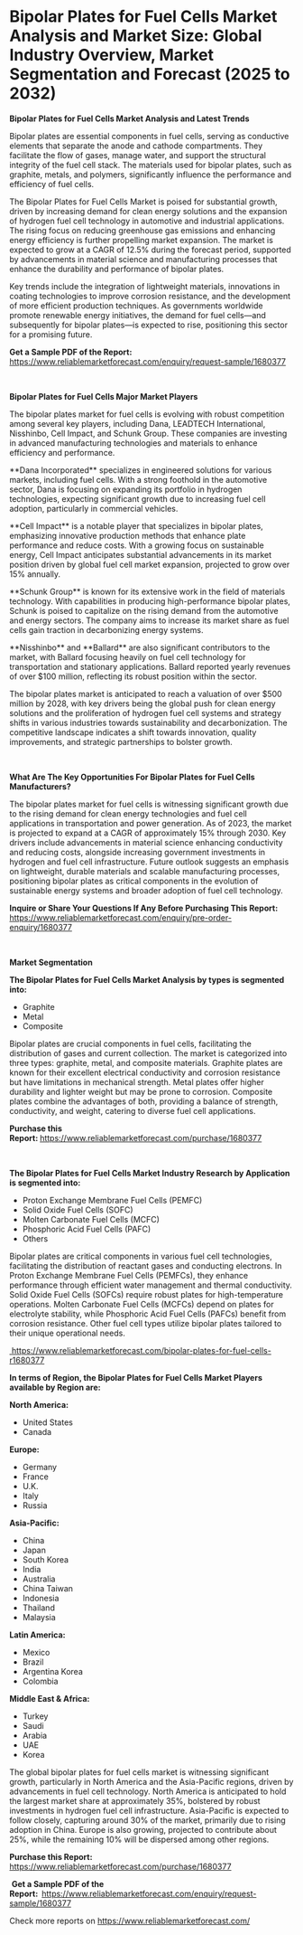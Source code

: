 <p><h1>Bipolar Plates for Fuel Cells Market Analysis and Market Size: Global Industry Overview, Market Segmentation and Forecast (2025 to 2032)</h1></p><p><strong>Bipolar Plates for Fuel Cells Market Analysis and Latest Trends</strong></p>
<p><p>Bipolar plates are essential components in fuel cells, serving as conductive elements that separate the anode and cathode compartments. They facilitate the flow of gases, manage water, and support the structural integrity of the fuel cell stack. The materials used for bipolar plates, such as graphite, metals, and polymers, significantly influence the performance and efficiency of fuel cells.</p><p>The Bipolar Plates for Fuel Cells Market is poised for substantial growth, driven by increasing demand for clean energy solutions and the expansion of hydrogen fuel cell technology in automotive and industrial applications. The rising focus on reducing greenhouse gas emissions and enhancing energy efficiency is further propelling market expansion. The market is expected to grow at a CAGR of 12.5% during the forecast period, supported by advancements in material science and manufacturing processes that enhance the durability and performance of bipolar plates.</p><p>Key trends include the integration of lightweight materials, innovations in coating technologies to improve corrosion resistance, and the development of more efficient production techniques. As governments worldwide promote renewable energy initiatives, the demand for fuel cells—and subsequently for bipolar plates—is expected to rise, positioning this sector for a promising future.</p></p>
<p><strong>Get a Sample PDF of the Report:&nbsp;</strong> <a href="https://www.reliablemarketforecast.com/enquiry/request-sample/1680377?utm_campaign=3352&utm_medium=2&utm_source=Github&utm_content=ia&utm_term=24032025&utm_id=bipolar-plates-for-fuel-cells">https://www.reliablemarketforecast.com/enquiry/request-sample/1680377</a></p>
<p>&nbsp;</p>
<p><strong>Bipolar Plates for Fuel Cells Major Market Players</strong></p>
<p><p>The bipolar plates market for fuel cells is evolving with robust competition among several key players, including Dana, LEADTECH International, Nisshinbo, Cell Impact, and Schunk Group. These companies are investing in advanced manufacturing technologies and materials to enhance efficiency and performance.</p><p>**Dana Incorporated** specializes in engineered solutions for various markets, including fuel cells. With a strong foothold in the automotive sector, Dana is focusing on expanding its portfolio in hydrogen technologies, expecting significant growth due to increasing fuel cell adoption, particularly in commercial vehicles.</p><p>**Cell Impact** is a notable player that specializes in bipolar plates, emphasizing innovative production methods that enhance plate performance and reduce costs. With a growing focus on sustainable energy, Cell Impact anticipates substantial advancements in its market position driven by global fuel cell market expansion, projected to grow over 15% annually.</p><p>**Schunk Group** is known for its extensive work in the field of materials technology. With capabilities in producing high-performance bipolar plates, Schunk is poised to capitalize on the rising demand from the automotive and energy sectors. The company aims to increase its market share as fuel cells gain traction in decarbonizing energy systems.</p><p>**Nisshinbo** and **Ballard** are also significant contributors to the market, with Ballard focusing heavily on fuel cell technology for transportation and stationary applications. Ballard reported yearly revenues of over $100 million, reflecting its robust position within the sector.</p><p>The bipolar plates market is anticipated to reach a valuation of over $500 million by 2028, with key drivers being the global push for clean energy solutions and the proliferation of hydrogen fuel cell systems and strategy shifts in various industries towards sustainability and decarbonization. The competitive landscape indicates a shift towards innovation, quality improvements, and strategic partnerships to bolster growth.</p></p>
<p>&nbsp;</p>
<p><strong>What Are The Key Opportunities For Bipolar Plates for Fuel Cells Manufacturers?</strong></p>
<p><p>The bipolar plates market for fuel cells is witnessing significant growth due to the rising demand for clean energy technologies and fuel cell applications in transportation and power generation. As of 2023, the market is projected to expand at a CAGR of approximately 15% through 2030. Key drivers include advancements in material science enhancing conductivity and reducing costs, alongside increasing government investments in hydrogen and fuel cell infrastructure. Future outlook suggests an emphasis on lightweight, durable materials and scalable manufacturing processes, positioning bipolar plates as critical components in the evolution of sustainable energy systems and broader adoption of fuel cell technology.</p></p>
<p><strong>Inquire or Share Your Questions If Any Before Purchasing This Report:</strong> <a href="https://www.reliablemarketforecast.com/enquiry/pre-order-enquiry/1680377?utm_campaign=3352&utm_medium=2&utm_source=Github&utm_content=ia&utm_term=24032025&utm_id=bipolar-plates-for-fuel-cells">https://www.reliablemarketforecast.com/enquiry/pre-order-enquiry/1680377</a></p>
<p>&nbsp;</p>
<p><strong>Market Segmentation</strong></p>
<p><strong>The Bipolar Plates for Fuel Cells Market Analysis by types is segmented into:</strong></p>
<p><ul><li>Graphite</li><li>Metal</li><li>Composite</li></ul></p>
<p><p>Bipolar plates are crucial components in fuel cells, facilitating the distribution of gases and current collection. The market is categorized into three types: graphite, metal, and composite materials. Graphite plates are known for their excellent electrical conductivity and corrosion resistance but have limitations in mechanical strength. Metal plates offer higher durability and lighter weight but may be prone to corrosion. Composite plates combine the advantages of both, providing a balance of strength, conductivity, and weight, catering to diverse fuel cell applications.</p></p>
<p><strong>Purchase this Report:&nbsp;</strong><a href="https://www.reliablemarketforecast.com/purchase/1680377?utm_campaign=3352&utm_medium=2&utm_source=Github&utm_content=ia&utm_term=24032025&utm_id=bipolar-plates-for-fuel-cells">https://www.reliablemarketforecast.com/purchase/1680377</a></p>
<p>&nbsp;</p>
<p><strong>The Bipolar Plates for Fuel Cells Market Industry Research by Application is segmented into:</strong></p>
<p><ul><li>Proton Exchange Membrane Fuel Cells (PEMFC)</li><li>Solid Oxide Fuel Cells (SOFC)</li><li>Molten Carbonate Fuel Cells (MCFC)</li><li>Phosphoric Acid Fuel Cells (PAFC)</li><li>Others</li></ul></p>
<p><p>Bipolar plates are critical components in various fuel cell technologies, facilitating the distribution of reactant gases and conducting electrons. In Proton Exchange Membrane Fuel Cells (PEMFCs), they enhance performance through efficient water management and thermal conductivity. Solid Oxide Fuel Cells (SOFCs) require robust plates for high-temperature operations. Molten Carbonate Fuel Cells (MCFCs) depend on plates for electrolyte stability, while Phosphoric Acid Fuel Cells (PAFCs) benefit from corrosion resistance. Other fuel cell types utilize bipolar plates tailored to their unique operational needs.</p></p>
<p><a href="https://www.reliablemarketforecast.com/bipolar-plates-for-fuel-cells-r1680377?utm_campaign=3352&utm_medium=2&utm_source=Github&utm_content=ia&utm_term=24032025&utm_id=bipolar-plates-for-fuel-cells">&nbsp;https://www.reliablemarketforecast.com/bipolar-plates-for-fuel-cells-r1680377</a></p>
<p><strong>In terms of Region, the Bipolar Plates for Fuel Cells Market Players available by Region are:</strong></p>
<p>
    <p> <strong> North America: </strong>
        <ul>
            <li>United States</li>
            <li>Canada</li>
        </ul>
        </p> 
    <p> <strong> Europe: </strong>
        <ul>
            <li>Germany</li>
            <li>France</li>
            <li>U.K.</li>
            <li>Italy</li>
            <li>Russia</li>
        </ul>
        </p> 
    <p> <strong> Asia-Pacific: </strong>
        <ul>
            <li>China</li>
            <li>Japan</li>
            <li>South Korea</li>
            <li>India</li>
            <li>Australia</li>
            <li>China Taiwan</li>
            <li>Indonesia</li>
            <li>Thailand</li>
            <li>Malaysia</li>
        </ul>
        </p> 
    <p> <strong> Latin America: </strong>
        <ul>
            <li>Mexico</li>
            <li>Brazil</li>
            <li>Argentina Korea</li>
            <li>Colombia</li>
        </ul>
        </p> 
    <p> <strong> Middle East & Africa: </strong>
        <ul>
            <li>Turkey</li>
            <li>Saudi</li>
            <li>Arabia</li>
            <li>UAE</li>
            <li>Korea</li>
        </ul>
    </p>
    </p>
<p><p>The global bipolar plates for fuel cells market is witnessing significant growth, particularly in North America and the Asia-Pacific regions, driven by advancements in fuel cell technology. North America is anticipated to hold the largest market share at approximately 35%, bolstered by robust investments in hydrogen fuel cell infrastructure. Asia-Pacific is expected to follow closely, capturing around 30% of the market, primarily due to rising adoption in China. Europe is also growing, projected to contribute about 25%, while the remaining 10% will be dispersed among other regions.</p></p>
<p><strong>Purchase this Report: </strong><a href="https://www.reliablemarketforecast.com/purchase/1680377?utm_campaign=3352&utm_medium=2&utm_source=Github&utm_content=ia&utm_term=24032025&utm_id=bipolar-plates-for-fuel-cells">https://www.reliablemarketforecast.com/purchase/1680377</a></p>
<p>&nbsp;<strong>Get a Sample PDF of the Report:&nbsp;&nbsp;</strong><a href="https://www.reliablemarketforecast.com/enquiry/request-sample/1680377?utm_campaign=3352&utm_medium=2&utm_source=Github&utm_content=ia&utm_term=24032025&utm_id=bipolar-plates-for-fuel-cells">https://www.reliablemarketforecast.com/enquiry/request-sample/1680377</a></p>
<p><strong></strong></p>
<p>Check more reports on <a href="https://www.reliablemarketforecast.com/?utm_campaign=3352&utm_medium=2&utm_source=Github&utm_content=ia&utm_term=24032025&utm_id=bipolar-plates-for-fuel-cells">https://www.reliablemarketforecast.com/</a></p>